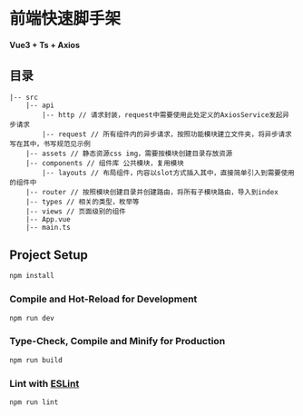 # 前端快速脚手架

####  Vue3 + Ts + Axios

## 目录

```
|-- src
    |-- api
        |-- http // 请求封装，request中需要使用此处定义的AxiosService发起异步请求
        |-- request // 所有组件内的异步请求，按照功能模块建立文件夹，将异步请求写在其中，书写规范见示例
    |-- assets // 静态资源css img，需要按模块创建目录存放资源
    |-- components // 组件库 公共模块，复用模块 
        |-- layouts // 布局组件，内容以slot方式插入其中，直接简单引入到需要使用的组件中
    |-- router // 按照模块创建目录并创建路由，将所有子模块路由，导入到index
    |-- types // 相关的类型，枚举等
    |-- views // 页面级别的组件
    |-- App.vue
    |-- main.ts
```


## Project Setup

```sh
npm install
```

### Compile and Hot-Reload for Development

```sh
npm run dev
```

### Type-Check, Compile and Minify for Production

```sh
npm run build
```

### Lint with [ESLint](https://eslint.org/)

```sh
npm run lint
```
